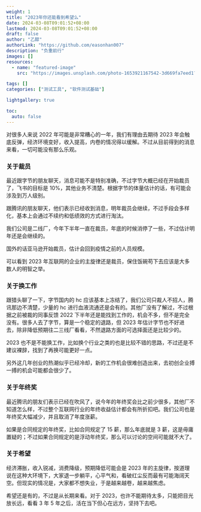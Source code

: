 ```yaml
---
weight: 1
title: "2023年你还能看到希望么"
date: 2024-03-08T09:01:52+08:00
lastmod: 2024-03-08T09:01:52+08:00
draft: false
author: "乙醇"
authorLink: "https://github.com/easonhan007"
description: "负重前行"
images: []
resources:
  - name: "featured-image"
    src: "https://images.unsplash.com/photo-1653921167542-3d669fa7eed1?w=300"

tags: []
categories: ["测试工具", "软件测试基础"]

lightgallery: true

toc:
  auto: false
---
```


对很多人来说 2022 年可能是非常糟心的一年，我们有理由去期待 2023 年会触底反弹，经济环境变好，收入提高，内卷的情况得以缓解。不过从目前得到的消息来看，一切可能没有那么乐观。

### 关于裁员

最近跟字节的朋友聊天，消息可能不是特别准确，不过字节大概已经在开始裁员了，飞书的目标是 10%，其他业务不清楚。根据字节的体量估计的话，有可能会涉及到万人级别。

跟腾讯的朋友聊天，他们表示已经收到消息，明年裁员会继续，不过手段会多样化，基本上会通过不续约和低绩效的方式进行淘汰。

我们公司是二线厂，今年下半年一直在裁员，年底的时候消停了一些，不过估计明年还是会继续的。

国外的话亚马逊开始裁员，估计会回到疫情之前的人员规模。

可以看到 2023 年互联网的企业的主旋律还是裁员，保住饭碗苟下去应该是大多数人的明智之举。

### 关于换工作

跟猎头聊了一下，字节国内的 hc 应该基本上冻结了，我们公司只裁人不招人，腾讯那边不清楚，少量的 hc 进行血液流通还是会有的。其他厂没有了解过，不过根据之前被裁的同事反馈 2022 下半年还是能找到工作的，机会不多，但不是完全没有。很多人去了字节，算是一个稳定的退路，但 2023 年估计字节也不好进去，除非降低预期往二三线厂看看，不然退路方面的可选择面还是比较少的。

2023 也不是不能换工作，比如换个行业之类的也是比较不错的思路，不过还是不建议裸辞，找到了再换可能更好一点。

另外这几年创业的热潮似乎已经冷却，新的工作机会很难创造出来，去初创企业搏一搏的机会可能都会很少了。

### 关于年终奖

最近腾讯的朋友们表示已经在吹风了，说今年的年终奖会比之前少很多，其他厂不知道怎么样，不过整个互联网行业的年终收益估计都会有所折扣吧。我们公司也是年终奖大幅减少，并且取消了年度涨薪。

如果是合同规定的年终奖，比如合同规定了 15 薪，那么年底就是 3 薪，这是毋庸置疑的；不过如果合同规定的是浮动年终奖，那么可以讨论的空间可能就不大了。

### 关于希望

经济滞胀，收入锐减，消费降级，预期降低可能会是 2023 年的主旋律，按道理说在这种大环境下，大家退一步躺平，心平气和，看破红尘反而最有可能海阔天空。但现实的情况是，大家都不想失业，于是越来越卷，越来越焦虑。

希望还是有的，不过是从长期来看。对于 2023，也许不能期待太多，只能把目光放长远，看看 3 年 5 年之后，活在当下但心在远方，坚持下去吧。
